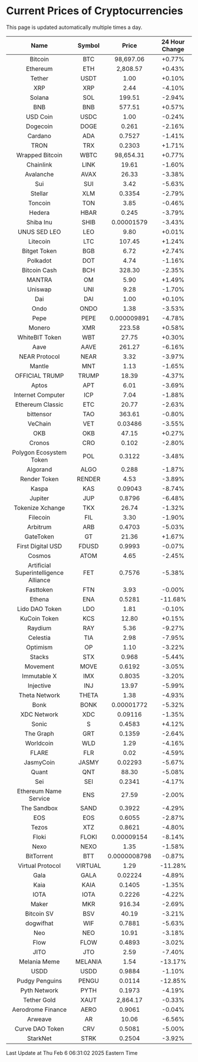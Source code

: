 # Current Prices of Cryptocurrencies
This page is updated automatically multiple times a day.

| Name | Symbol | Price | 24 Hour Change |
| :---: |:---:| :---: | :---: |
| Bitcoin | BTC | 98,697.06 | +0.77% |
| Ethereum | ETH | 2,808.57 | +0.43% |
| Tether | USDT | 1.00 | +0.10% |
| XRP | XRP | 2.44 | -4.10% |
| Solana | SOL | 199.51 | -2.94% |
| BNB | BNB | 577.51 | +0.57% |
| USD Coin | USDC | 1.00 | -0.24% |
| Dogecoin | DOGE | 0.261 | -2.16% |
| Cardano | ADA | 0.7527 | -1.41% |
| TRON | TRX | 0.2303 | +1.71% |
| Wrapped Bitcoin | WBTC | 98,654.31 | +0.77% |
| Chainlink | LINK | 19.61 | -1.60% |
| Avalanche | AVAX | 26.33 | -3.38% |
| Sui | SUI | 3.42 | -5.63% |
| Stellar | XLM | 0.3354 | -2.79% |
| Toncoin | TON | 3.85 | -0.46% |
| Hedera | HBAR | 0.245 | -3.79% |
| Shiba Inu | SHIB | 0.00001579 | -3.43% |
| UNUS SED LEO | LEO | 9.80 | +0.01% |
| Litecoin | LTC | 107.45 | +1.24% |
| Bitget Token | BGB | 6.72 | +2.74% |
| Polkadot | DOT | 4.74 | -1.16% |
| Bitcoin Cash | BCH | 328.30 | -2.35% |
| MANTRA | OM | 5.90 | +1.49% |
| Uniswap | UNI | 9.28 | -1.70% |
| Dai | DAI | 1.00 | +0.10% |
| Ondo | ONDO | 1.38 | -3.53% |
| Pepe | PEPE | 0.000009891 | -4.78% |
| Monero | XMR | 223.58 | +0.58% |
| WhiteBIT Token | WBT | 27.75 | +0.30% |
| Aave | AAVE | 261.27 | -6.16% |
| NEAR Protocol | NEAR | 3.32 | -3.97% |
| Mantle | MNT | 1.13 | -1.65% |
| OFFICIAL TRUMP | TRUMP | 18.39 | -4.37% |
| Aptos | APT | 6.01 | -3.69% |
| Internet Computer | ICP | 7.04 | -1.88% |
| Ethereum Classic | ETC | 20.77 | -2.63% |
| bittensor | TAO | 363.61 | -0.80% |
| VeChain | VET | 0.03486 | -3.55% |
| OKB | OKB | 47.15 | +0.27% |
| Cronos | CRO | 0.102 | -2.80% |
| Polygon Ecosystem Token | POL | 0.3122 | -3.48% |
| Algorand | ALGO | 0.288 | -1.87% |
| Render Token | RENDER | 4.53 | -3.89% |
| Kaspa | KAS | 0.09043 | -8.74% |
| Jupiter | JUP | 0.8796 | -6.48% |
| Tokenize Xchange | TKX | 26.74 | -1.32% |
| Filecoin | FIL | 3.30 | -1.90% |
| Arbitrum | ARB | 0.4703 | -5.03% |
| GateToken | GT | 21.36 | +1.67% |
| First Digital USD | FDUSD | 0.9993 | -0.07% |
| Cosmos | ATOM | 4.65 | -2.45% |
| Artificial Superintelligence Alliance | FET | 0.7576 | -5.38% |
| Fasttoken | FTN | 3.93 | -0.00% |
| Ethena | ENA | 0.5281 | -11.68% |
| Lido DAO Token | LDO | 1.81 | -0.10% |
| KuCoin Token | KCS | 12.80 | +0.15% |
| Raydium | RAY | 5.36 | -9.27% |
| Celestia | TIA | 2.98 | -7.95% |
| Optimism | OP | 1.10 | -3.22% |
| Stacks | STX | 0.968 | -5.44% |
| Movement | MOVE | 0.6192 | -3.05% |
| Immutable X | IMX | 0.8035 | -3.20% |
| Injective | INJ | 13.97 | -5.99% |
| Theta Network | THETA | 1.38 | -4.93% |
| Bonk | BONK | 0.00001772 | -5.32% |
| XDC Network | XDC | 0.09116 | -1.35% |
| Sonic | S | 0.4583 | +4.12% |
| The Graph | GRT | 0.1359 | -2.64% |
| Worldcoin | WLD | 1.29 | -4.16% |
| FLARE | FLR | 0.02 | -4.59% |
| JasmyCoin | JASMY | 0.02293 | -5.67% |
| Quant | QNT | 88.30 | -5.08% |
| Sei | SEI | 0.2341 | -4.17% |
| Ethereum Name Service | ENS | 27.59 | -2.00% |
| The Sandbox | SAND | 0.3922 | -4.29% |
| EOS | EOS | 0.6055 | -2.87% |
| Tezos | XTZ | 0.8621 | -4.80% |
| Floki | FLOKI | 0.00009154 | -8.14% |
| Nexo | NEXO | 1.35 | -1.58% |
| BitTorrent | BTT | 0.0000008798 | -0.87% |
| Virtual Protocol | VIRTUAL | 1.29 | -11.28% |
| Gala | GALA | 0.02224 | -4.89% |
| Kaia | KAIA | 0.1405 | -1.35% |
| IOTA | IOTA | 0.2226 | -4.22% |
| Maker | MKR | 916.34 | -2.69% |
| Bitcoin SV | BSV | 40.19 | -3.21% |
| dogwifhat | WIF | 0.7881 | -5.63% |
| Neo | NEO | 10.91 | -3.18% |
| Flow | FLOW | 0.4893 | -3.02% |
| JITO | JTO | 2.59 | -7.40% |
| Melania Meme | MELANIA | 1.54 | -13.17% |
| USDD | USDD | 0.9884 | -1.10% |
| Pudgy Penguins | PENGU | 0.0114 | -12.85% |
| Pyth Network | PYTH | 0.1973 | -4.19% |
| Tether Gold | XAUT | 2,864.17 | -0.33% |
| Aerodrome Finance | AERO | 0.9061 | -0.04% |
| Arweave | AR | 10.06 | -6.56% |
| Curve DAO Token | CRV | 0.5081 | -5.00% |
| StarkNet | STRK | 0.2504 | -3.92% |

Last Update at Thu Feb  6 06:31:02 2025 Eastern Time